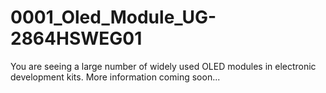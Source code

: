 # 0001_Oled_Module_UG-2864HSWEG01

You are seeing a large number of widely used OLED modules in electronic development kits. More information coming soon...
